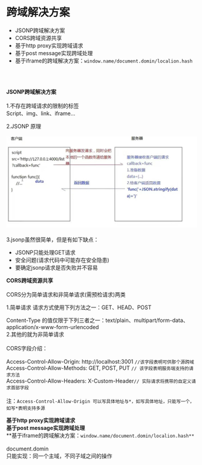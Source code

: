 # 跨域解决方案

* JSONP跨域解决方案
* CORS跨域资源共享
* 基于http proxy实现跨域请求
* 基于post message实现跨域处理
* 基于iframe的跨域解决方案：`window.name/document.domin/localion.hash`

<br><br>

**JSONP跨域解决方案**
<br><br>
1.不存在跨域请求的限制的标签<br>
Script、img、link、iframe...<br>

2.JSONP 原理<br><br>
![yuanli](yuanli.jpg)
<br><br>
3.jsonp虽然很简单，但是有如下缺点：<br>
* JSONP只能处理GET请求
* 安全问题(请求代码中可能存在安全隐患)
* 要确定jsonp请求是否失败并不容易

**CORS跨域资源共享**
<br><br>
CORS分为简单请求和非简单请求(需预检请求)两类<br>

1.简单请求
请求方式使用下列方法之一：GET、HEAD、POST<br>

Content-Type 的值仅限于下列三者之一：text/plain、multipart/form-data、application/x-www-form-urlencoded<br>
2.其他的就为非简单请求<br><br>
CORS字段介绍：<br><br>
Access-Control-Allow-Origin: http://localhost:3001  `//该字段表明可供那个源跨域`<br>
Access-Control-Allow-Methods: GET, POST, PUT `// 该字段表明服务端支持的请求方法`<br>
Access-Control-Allow-Headers: X-Custom-Header`// 实际请求将携带的自定义请求首部字段`<br><br>
注：`Access-Control-Allow-Origin 可以写具体地址与*，如写具体地址，只能写一个，如写*表明支持多源`

**基于http proxy实现跨域请求**
<br>
**基于post message实现跨域处理**
<br>
**基于iframe的跨域解决方案：`window.name/document.domin/localion.hash**`
<br><br>
document.domin<br>
只能实现：同一个主域，不同子域之间的操作


